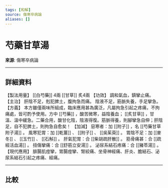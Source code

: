 ```yaml
---
tags: [和解]
source: 傷寒卒病論
aliases: []
---
```


# 芍藥甘草湯

**來源**: 傷寒卒病論  

---

## 詳細資料
【製法用量】 [[白芍藥]] 4兩 [[甘草]] 炙4兩
【功效】
調和氣血，鎮攣止痛。
【主治】
肝陰不足，剋犯脾土，腹拘急而痛。
陰液不足，筋脈失養，手足攣急。
【方義】
本方雖僅兩味所組成，臨床應用甚為廣泛，凡屬拘急引起之疼痛，不拘痛處，皆可酌予使用。方中 [[芍藥]] ，酸苦微寒，益陰養血； [[炙甘草]] ，甘溫、溫中緩急。二藥合用，酸甘化陰，陰液得復。筋脈得養，則腳攣急自伸；肝陰足，自不犯脾土，則拘急自愈矣！
【加減】
惡寒者：加 [[附子]] ，名 [[芍藥甘草附子湯]] 。
風寒犯胃：加 [[乾薑]] 、 [[附子]] 、 [[吳茱萸]] 。
胃陰不足：加 [[麥冬]] 、 [[玉竹]] 、 [[石斛]] 。
肝氣犯胃：合 [[柴胡疏肝散]] 。
筋骨痛甚：合 [[疏經活血湯]] 。
扭傷攣痛：合 [[舒筋立安湯]] 。
泌尿系結石疼痛：合 [[豬苓湯]] 。
【現代應用】
腓腸肌痙攣，胃腸痙攣、腎絞痛、坐骨神經痛、肝炎、膽結石、泌尿系結石引起之疼痛、經痛。

---

## 比較
